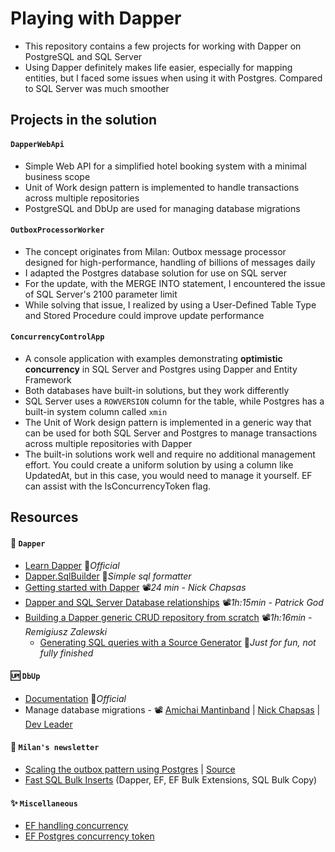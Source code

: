 # Playing with Dapper

- This repository contains a few projects for working with Dapper on PostgreSQL and SQL Server
- Using Dapper definitely makes life easier, especially for mapping entities, but I faced some issues when using it with Postgres. Compared to SQL Server was much smoother

## Projects in the solution

#### `DapperWebApi`

- Simple Web API for a simplified hotel booking system with a minimal business scope
- Unit of Work design pattern is implemented to handle transactions across multiple repositories
- PostgreSQL and DbUp are used for managing database migrations

#### `OutboxProcessorWorker`

- The concept originates from Milan: Outbox message processor designed for high-performance, handling of billions of messages daily
- I adapted the Postgres database solution for use on SQL server
- For the update, with the MERGE INTO statement, I encountered the issue of SQL Server's 2100 parameter limit
- While solving that issue, I realized by using a User-Defined Table Type and Stored Procedure could improve update performance

#### `ConcurrencyControlApp`

- A console application with examples demonstrating **optimistic concurrency** in SQL Server and Postgres using Dapper and Entity Framework
- Both databases have built-in solutions, but they work differently
- SQL Server uses a `ROWVERSION` column for the table, while Postgres has a built-in system column called `xmin`
- The Unit of Work design pattern is implemented in a generic way that can be used for both SQL Server and Postgres to manage transactions across multiple repositories with Dapper
- The built-in solutions work well and require no additional management effort. You could create a uniform solution by using a column like UpdatedAt, but in this case, you would need to manage it yourself. EF can assist with the IsConcurrencyToken flag.

## Resources

#### 🧰 `Dapper`

- [Learn Dapper](https://www.learndapper.com) 📓*Official*
- [Dapper.SqlBuilder](https://github.com/DapperLib/Dapper/tree/main/Dapper.SqlBuilder) 👤*Simple sql formatter*
- [Getting started with Dapper](https://youtu.be/F1ONxvjdLlc) 📽️*24 min - Nick Chapsas*
- [Dapper and SQL Server Database relationships](https://youtu.be/OPedaRBwNUA) 📽️*1h:15min - Patrick God*
- [Building a Dapper generic CRUD repository from scratch](https://youtu.be/9YGByZqzOaY) 📽️*1h:16min - Remigiusz Zalewski*
  - [Generating SQL queries with a Source Generator](https://github.com/19balazs86/PlayingWithSourceGenerator/blob/master/SourceGeneratorLib/SqlSourceGenerator.cs) 👤*Just for fun, not fully finished*

#### 🆙 `DbUp`

- [Documentation](https://dbup.github.io) 📓*Official*
- Manage database migrations - 📽️ [Amichai Mantinband](https://youtu.be/pgCJYNyayeM) | [Nick Chapsas](https://youtu.be/fdbW9eC3rN4) | [Dev Leader](https://youtu.be/FuXx-N2-zoM)

#### 🧑 `Milan's newsletter`

- [Scaling the outbox pattern using Postgres](https://www.milanjovanovic.tech/blog/scaling-the-outbox-pattern) | [Source](https://github.com/m-jovanovic/outbox-scaling)
- [Fast SQL Bulk Inserts](https://www.milanjovanovic.tech/blog/fast-sql-bulk-inserts-with-csharp-and-ef-core) (Dapper, EF, EF Bulk Extensions, SQL Bulk Copy)

#### ✨ `Miscellaneous`

- [EF handling concurrency](https://learn.microsoft.com/en-us/ef/core/saving/concurrency?tabs=fluent-api)
- [EF Postgres concurrency token](https://www.npgsql.org/efcore/modeling/concurrency.html?tabs=fluent-api)